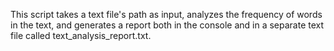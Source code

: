 This script takes a text file's path as input, 
analyzes the frequency of words in the text, 
and generates a report both in the console and in a separate text file called text_analysis_report.txt.

